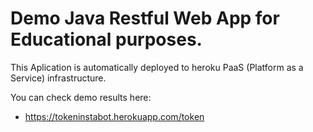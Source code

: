# Demo Java Restful Web App for Educational purposes. 

This Aplication is automatically deployed to heroku PaaS (Platform as a Service) infrastructure.

You can check demo results here:  

 - https://tokeninstabot.herokuapp.com/token
